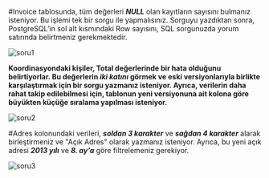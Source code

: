 #Invoice tablosunda, tüm değerleri ***NULL*** olan kayıtların sayısını bulmanız isteniyor. Bu işlemi tek bir sorgu ile yapmalısınız. Sorguyu yazdıktan sonra, PostgreSQL’in sol alt kısmındaki Row sayısını, SQL sorgunuzda yorum satırında belirtmeniz gerekmektedir.


![soru1](https://github.com/user-attachments/assets/75940a35-a89b-4642-b613-0277d3dfb2c6)


**Koordinasyondaki kişiler, Total değerlerinde bir hata olduğunu belirtiyorlar. Bu değerlerin ***iki katını*** görmek ve eski versiyonlarıyla birlikte karşılaştırmak için bir sorgu yazmanız isteniyor. Ayrıca, verilerin daha rahat takip edilebilmesi için, tablonun yeni versiyonuna ait kolona göre büyükten küçüğe sıralama yapılması isteniyor.** 


![soru2](https://github.com/user-attachments/assets/242bb8de-4466-408a-9576-bf4566df9708)


#Adres kolonundaki verileri, ***soldan 3 karakter*** ve ***sağdan 4 karakter*** alarak birleştirmeniz ve "Açık Adres" olarak yazmanız isteniyor. Ayrıca, bu yeni açık adresi ***2013 yılı*** ve ***8. ay’a*** göre filtrelemeniz gerekiyor.


![soru3](https://github.com/user-attachments/assets/554a9ee7-bd3f-4e36-8c40-400a4aa2071e)
